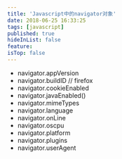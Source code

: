 ```yaml
---
title: 'Javascript中的navigator对象'
date: 2018-06-25 16:33:25
tags: [javascript]
published: true
hideInList: false
feature: 
isTop: false
---
```


*   navigator.appVersion
*   navigator.buildID // firefox
*   navigator.cookieEnabled
*   navigator.javaEnabled()
*   navigator.mimeTypes
*   navigator.language
*   navigator.onLine
*   navigator.oscpu
*   navigator.platform
*   navigator.plugins
*   navigator.userAgent